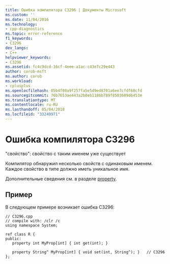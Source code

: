 ```yaml
---
title: Ошибка компилятора C3296 | Документы Microsoft
ms.custom: ''
ms.date: 11/04/2016
ms.technology:
- cpp-diagnostics
ms.topic: error-reference
f1_keywords:
- C3296
dev_langs:
- C++
helpviewer_keywords:
- C3296
ms.assetid: fc4c9dcd-16cf-4eee-a1ac-c43e7c29e443
author: corob-msft
ms.author: corob
ms.workload:
- cplusplus
ms.openlocfilehash: 85b4f80a9f257fa5e5d9ed8701a6ee7cfdf68cfd
ms.sourcegitcommit: 76b7653ae443a2b8eb1186b789f8503609d6453e
ms.translationtype: MT
ms.contentlocale: ru-RU
ms.lasthandoff: 05/04/2018
ms.locfileid: "33249971"
---
```

# <a name="compiler-error-c3296"></a>Ошибка компилятора C3296
"свойство": свойство с таким именем уже существует  
  
 Компилятор обнаружил несколько свойств с одинаковым именем. Каждое свойство в типе должно иметь уникальное имя.  
  
 Дополнительные сведения см. в разделе [property](../../windows/property-cpp-component-extensions.md).  
  
## <a name="example"></a>Пример  
 В следующем примере возникает ошибка C3296:  
  
```  
// C3296.cpp  
// compile with: /clr /c  
using namespace System;  
  
ref class R {  
public:  
   property int MyProp[int] { int get(int); }  
  
   property String^ MyProp[int] { void set(int, String^); }   // C3296  
};  
```